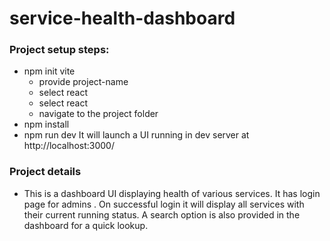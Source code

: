 # service-health-dashboard

### Project setup steps:
- npm init vite
  - provide project-name
  - select react
  - select react
  - navigate to the project folder
- npm install
- npm run dev
  It will launch a UI running in dev server at http://localhost:3000/
  
### Project details
- This is a dashboard UI displaying health of various services. It has login page for admins . On successful login it will display all services
 with their current running status. A search option is also provided in the dashboard for a quick lookup.   
